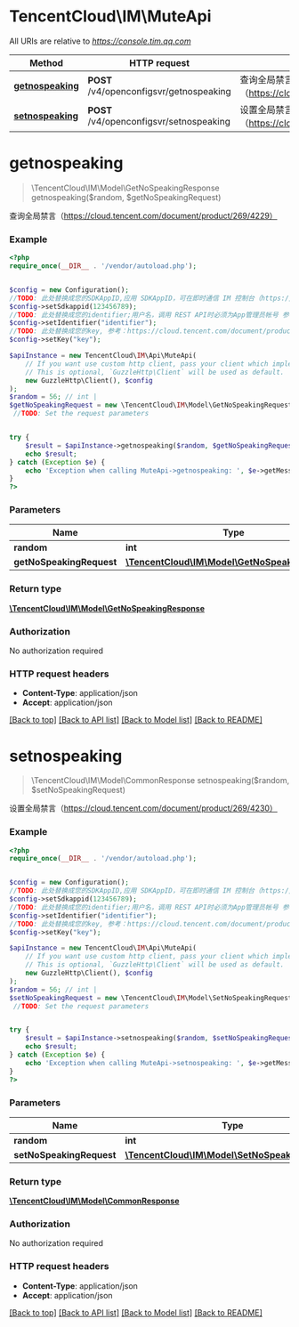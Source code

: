 # TencentCloud\IM\MuteApi

All URIs are relative to *https://console.tim.qq.com*

Method | HTTP request | Description
------------- | ------------- | -------------
[**getnospeaking**](MuteApi.md#getnospeaking) | **POST** /v4/openconfigsvr/getnospeaking | 查询全局禁言（https://cloud.tencent.com/document/product/269/4229）
[**setnospeaking**](MuteApi.md#setnospeaking) | **POST** /v4/openconfigsvr/setnospeaking | 设置全局禁言（https://cloud.tencent.com/document/product/269/4230）


# **getnospeaking**
> \TencentCloud\IM\Model\GetNoSpeakingResponse getnospeaking($random, $getNoSpeakingRequest)

查询全局禁言（https://cloud.tencent.com/document/product/269/4229）

### Example
```php
<?php
require_once(__DIR__ . '/vendor/autoload.php');


$config = new Configuration();
//TODO: 此处替换成您的SDKAppID,应用 SDKAppID，可在即时通信 IM 控制台（https://console.cloud.tencent.com/im） 的应用卡片中获取。
$config->setSdkappid(123456789);
//TODO: 此处替换成您的identifier;用户名，调用 REST API时必须为App管理员帐号 参考:https://cloud.tencent.com/document/product/269/31999#app-.E7.AE.A1.E7.90.86.E5.91.98
$config->setIdentifier("identifier");
//TODO: 此处替换成您的key, 参考：https://cloud.tencent.com/document/product/269/32688#getkey
$config->setKey("key");

$apiInstance = new TencentCloud\IM\Api\MuteApi(
    // If you want use custom http client, pass your client which implements `GuzzleHttp\ClientInterface`.
    // This is optional, `GuzzleHttp\Client` will be used as default.
    new GuzzleHttp\Client(), $config
);
$random = 56; // int | 
$getNoSpeakingRequest = new \TencentCloud\IM\Model\GetNoSpeakingRequest(); // \TencentCloud\IM\Model\GetNoSpeakingRequest | 
 //TODO: Set the request parameters


try {
    $result = $apiInstance->getnospeaking($random, $getNoSpeakingRequest);
    echo $result;
} catch (Exception $e) {
    echo 'Exception when calling MuteApi->getnospeaking: ', $e->getMessage(), PHP_EOL;
}
?>
```

### Parameters

Name | Type | Description  | Notes
------------- | ------------- | ------------- | -------------
 **random** | **int**|  |
 **getNoSpeakingRequest** | [**\TencentCloud\IM\Model\GetNoSpeakingRequest**](../Model/GetNoSpeakingRequest.md)|  | [optional]

### Return type

[**\TencentCloud\IM\Model\GetNoSpeakingResponse**](../Model/GetNoSpeakingResponse.md)

### Authorization

No authorization required

### HTTP request headers

 - **Content-Type**: application/json
 - **Accept**: application/json

[[Back to top]](#) [[Back to API list]](../../README.md#documentation-for-api-endpoints) [[Back to Model list]](../../README.md#documentation-for-models) [[Back to README]](../../README.md)

# **setnospeaking**
> \TencentCloud\IM\Model\CommonResponse setnospeaking($random, $setNoSpeakingRequest)

设置全局禁言（https://cloud.tencent.com/document/product/269/4230）

### Example
```php
<?php
require_once(__DIR__ . '/vendor/autoload.php');


$config = new Configuration();
//TODO: 此处替换成您的SDKAppID,应用 SDKAppID，可在即时通信 IM 控制台（https://console.cloud.tencent.com/im） 的应用卡片中获取。
$config->setSdkappid(123456789);
//TODO: 此处替换成您的identifier;用户名，调用 REST API时必须为App管理员帐号 参考:https://cloud.tencent.com/document/product/269/31999#app-.E7.AE.A1.E7.90.86.E5.91.98
$config->setIdentifier("identifier");
//TODO: 此处替换成您的key, 参考：https://cloud.tencent.com/document/product/269/32688#getkey
$config->setKey("key");

$apiInstance = new TencentCloud\IM\Api\MuteApi(
    // If you want use custom http client, pass your client which implements `GuzzleHttp\ClientInterface`.
    // This is optional, `GuzzleHttp\Client` will be used as default.
    new GuzzleHttp\Client(), $config
);
$random = 56; // int | 
$setNoSpeakingRequest = new \TencentCloud\IM\Model\SetNoSpeakingRequest(); // \TencentCloud\IM\Model\SetNoSpeakingRequest | 
 //TODO: Set the request parameters


try {
    $result = $apiInstance->setnospeaking($random, $setNoSpeakingRequest);
    echo $result;
} catch (Exception $e) {
    echo 'Exception when calling MuteApi->setnospeaking: ', $e->getMessage(), PHP_EOL;
}
?>
```

### Parameters

Name | Type | Description  | Notes
------------- | ------------- | ------------- | -------------
 **random** | **int**|  |
 **setNoSpeakingRequest** | [**\TencentCloud\IM\Model\SetNoSpeakingRequest**](../Model/SetNoSpeakingRequest.md)|  | [optional]

### Return type

[**\TencentCloud\IM\Model\CommonResponse**](../Model/CommonResponse.md)

### Authorization

No authorization required

### HTTP request headers

 - **Content-Type**: application/json
 - **Accept**: application/json

[[Back to top]](#) [[Back to API list]](../../README.md#documentation-for-api-endpoints) [[Back to Model list]](../../README.md#documentation-for-models) [[Back to README]](../../README.md)

